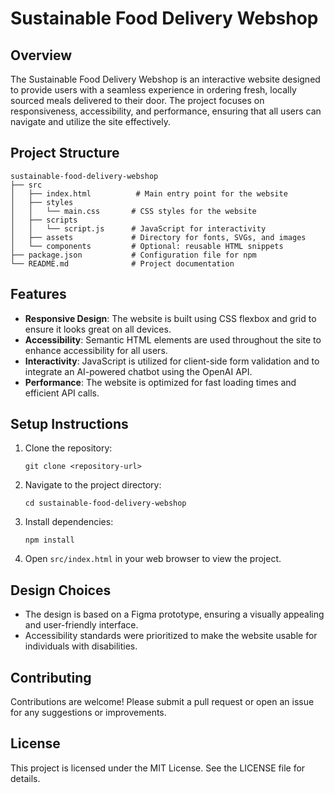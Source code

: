 # Sustainable Food Delivery Webshop

## Overview
The Sustainable Food Delivery Webshop is an interactive website designed to provide users with a seamless experience in ordering fresh, locally sourced meals delivered to their door. The project focuses on responsiveness, accessibility, and performance, ensuring that all users can navigate and utilize the site effectively.

## Project Structure
```
sustainable-food-delivery-webshop
├── src
│   ├── index.html          # Main entry point for the website
│   ├── styles
│   │   └── main.css       # CSS styles for the website
│   ├── scripts
│   │   └── script.js      # JavaScript for interactivity
│   ├── assets             # Directory for fonts, SVGs, and images
│   └── components         # Optional: reusable HTML snippets
├── package.json           # Configuration file for npm
└── README.md              # Project documentation
```

## Features
- **Responsive Design**: The website is built using CSS flexbox and grid to ensure it looks great on all devices.
- **Accessibility**: Semantic HTML elements are used throughout the site to enhance accessibility for all users.
- **Interactivity**: JavaScript is utilized for client-side form validation and to integrate an AI-powered chatbot using the OpenAI API.
- **Performance**: The website is optimized for fast loading times and efficient API calls.

## Setup Instructions
1. Clone the repository:
   ```
   git clone <repository-url>
   ```
2. Navigate to the project directory:
   ```
   cd sustainable-food-delivery-webshop
   ```
3. Install dependencies:
   ```
   npm install
   ```
4. Open `src/index.html` in your web browser to view the project.

## Design Choices
- The design is based on a Figma prototype, ensuring a visually appealing and user-friendly interface.
- Accessibility standards were prioritized to make the website usable for individuals with disabilities.

## Contributing
Contributions are welcome! Please submit a pull request or open an issue for any suggestions or improvements.

## License
This project is licensed under the MIT License. See the LICENSE file for details.